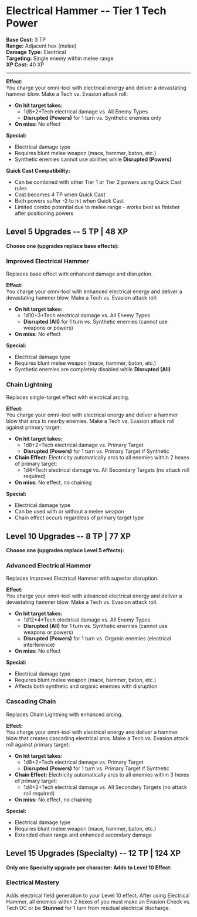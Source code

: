 # Electrical Hammer -- Tier 1 Tech Power

**Base Cost:** 3 TP  
**Range:** Adjacent hex (melee)  
**Damage Type:** Electrical  
**Targeting:** Single enemy within melee range  
**XP Cost:** 40 XP

---

**Effect:**  
You charge your omni-tool with electrical energy and deliver a devastating hammer blow. Make a Tech vs. Evasion attack roll:
- **On hit target takes:**
  - 1d8+2+Tech electrical damage vs. All Enemy Types
  - **Disrupted (Powers)** for 1 turn vs. Synthetic enemies only
- **On miss:** No effect

**Special:**  
- Electrical damage type
- Requires blunt melee weapon (mace, hammer, baton, etc.)
- Synthetic enemies cannot use abilities while **Disrupted (Powers)**

**Quick Cast Compatibility:**  
- Can be combined with other Tier 1 or Tier 2 powers using Quick Cast rules
- Cost becomes 4 TP when Quick Cast
- Both powers suffer -2 to hit when Quick Cast
- Limited combo potential due to melee range - works best as finisher after positioning powers

## Level 5 Upgrades -- 5 TP | 48 XP

**Choose one (upgrades replace base effects):**

### Improved Electrical Hammer
Replaces base effect with enhanced damage and disruption.

**Effect:**  
You charge your omni-tool with enhanced electrical energy and deliver a devastating hammer blow. Make a Tech vs. Evasion attack roll:
- **On hit target takes:**
  - 1d10+3+Tech electrical damage vs. All Enemy Types
  - **Disrupted (All)** for 1 turn vs. Synthetic enemies (cannot use weapons or powers)
- **On miss:** No effect

**Special:**  
- Electrical damage type
- Requires blunt melee weapon (mace, hammer, baton, etc.)
- Synthetic enemies are completely disabled while **Disrupted (All)**

### Chain Lightning
Replaces single-target effect with electrical arcing.

**Effect:**  
You charge your omni-tool with electrical energy and deliver a hammer blow that arcs to nearby enemies. Make a Tech vs. Evasion attack roll against primary target:
- **On hit target takes:**
  - 1d8+2+Tech electrical damage vs. Primary Target
  - **Disrupted (Powers)** for 1 turn vs. Primary Target if Synthetic
- **Chain Effect:** Electricity automatically arcs to all enemies within 2 hexes of primary target:
  - 1d4+Tech electrical damage vs. All Secondary Targets (no attack roll required)
- **On miss:** No effect, no chaining

**Special:**  
- Electrical damage type
- Can be used with or without a melee weapon
- Chain effect occurs regardless of primary target type

## Level 10 Upgrades -- 8 TP | 77 XP

**Choose one (upgrades replace Level 5 effects):**

### Advanced Electrical Hammer
Replaces Improved Electrical Hammer with superior disruption.

**Effect:**  
You charge your omni-tool with advanced electrical energy and deliver a devastating hammer blow. Make a Tech vs. Evasion attack roll:
- **On hit target takes:**
  - 1d12+4+Tech electrical damage vs. All Enemy Types
  - **Disrupted (All)** for 1 turn vs. Synthetic enemies (cannot use weapons or powers)
  - **Disrupted (Powers)** for 1 turn vs. Organic enemies (electrical interference)
- **On miss:** No effect

**Special:**  
- Electrical damage type
- Requires blunt melee weapon (mace, hammer, baton, etc.)
- Affects both synthetic and organic enemies with disruption

### Cascading Chain
Replaces Chain Lightning with enhanced arcing.

**Effect:**  
You charge your omni-tool with electrical energy and deliver a hammer blow that creates cascading electrical arcs. Make a Tech vs. Evasion attack roll against primary target:
- **On hit target takes:**
  - 1d8+2+Tech electrical damage vs. Primary Target
  - **Disrupted (Powers)** for 1 turn vs. Primary Target if Synthetic
- **Chain Effect:** Electricity automatically arcs to all enemies within 3 hexes of primary target:
  - 1d4+2+Tech electrical damage vs. All Secondary Targets (no attack roll required)
- **On miss:** No effect, no chaining

**Special:**  
- Electrical damage type
- Requires blunt melee weapon (mace, hammer, baton, etc.)
- Extended chain range and enhanced secondary damage

## Level 15 Upgrades (Specialty) -- 12 TP | 124 XP

**Only one Specialty upgrade per character: Adds to Level 10 Effect:**

### Electrical Mastery
Adds electrical field generation to your Level 10 effect. After using Electrical Hammer, all enemies within 2 hexes of you must make an Evasion Check vs. Tech DC or be **Stunned** for 1 turn from residual electrical discharge.